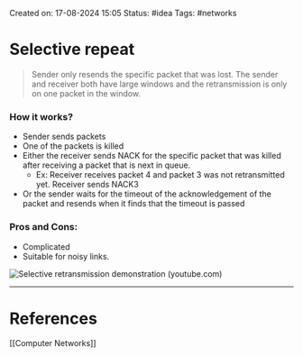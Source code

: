 Created on: 17-08-2024 15:05
Status: #idea
Tags: #networks 
# Selective repeat
> Sender only resends the specific packet that was lost.
> The sender and receiver both have large windows and the retransmission is only on one packet in the window.

### How it works?
- Sender sends packets
- One of the packets is killed
- Either the receiver sends NACK for the specific packet that was killed after receiving a packet that is next in queue. 
	- Ex: Receiver receives packet 4 and packet 3 was not retransmitted yet. Receiver sends NACK3
- Or the sender waits for the timeout of the acknowledgement of the packet and resends when it finds that the timeout is passed

### Pros and Cons:
- Complicated
- Suitable for noisy links.

![Selective retransmission demonstration (youtube.com)](https://www.youtube.com/watch?v=6fz_Wo8jkAc)


-----------------
# References
[[Computer Networks]]